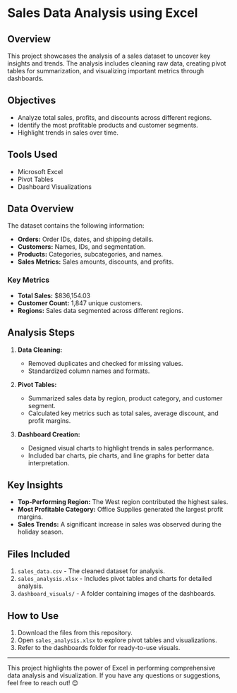 # Sales Data Analysis using Excel  

## Overview  
This project showcases the analysis of a sales dataset to uncover key insights and trends. The analysis includes cleaning raw data, creating pivot tables for summarization, and visualizing important metrics through dashboards.  

## Objectives  
- Analyze total sales, profits, and discounts across different regions.  
- Identify the most profitable products and customer segments.  
- Highlight trends in sales over time.  

## Tools Used  
- Microsoft Excel  
- Pivot Tables  
- Dashboard Visualizations  

## Data Overview  
The dataset contains the following information:  
- **Orders:** Order IDs, dates, and shipping details.  
- **Customers:** Names, IDs, and segmentation.  
- **Products:** Categories, subcategories, and names.  
- **Sales Metrics:** Sales amounts, discounts, and profits.  

### Key Metrics  
- **Total Sales:** $836,154.03  
- **Customer Count:** 1,847 unique customers.  
- **Regions:** Sales data segmented across different regions.  

## Analysis Steps  
1. **Data Cleaning:**  
   - Removed duplicates and checked for missing values.  
   - Standardized column names and formats.  

2. **Pivot Tables:**  
   - Summarized sales data by region, product category, and customer segment.  
   - Calculated key metrics such as total sales, average discount, and profit margins.  

3. **Dashboard Creation:**  
   - Designed visual charts to highlight trends in sales performance.  
   - Included bar charts, pie charts, and line graphs for better data interpretation.  

## Key Insights  
- **Top-Performing Region:** The West region contributed the highest sales.  
- **Most Profitable Category:** Office Supplies generated the largest profit margins.  
- **Sales Trends:** A significant increase in sales was observed during the holiday season.  

## Files Included  
1. `sales_data.csv` - The cleaned dataset for analysis.  
2. `sales_analysis.xlsx` - Includes pivot tables and charts for detailed analysis.  
3. `dashboard_visuals/` - A folder containing images of the dashboards.  

## How to Use  
1. Download the files from this repository.  
2. Open `sales_analysis.xlsx` to explore pivot tables and visualizations.  
3. Refer to the dashboards folder for ready-to-use visuals.  

---

This project highlights the power of Excel in performing comprehensive data analysis and visualization. If you have any questions or suggestions, feel free to reach out! 😊

